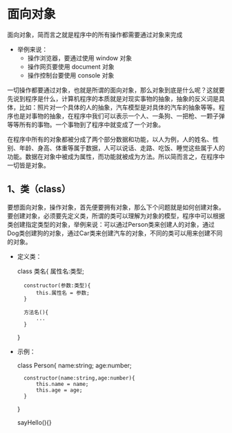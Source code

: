 # 面向对象

面向对象，简而言之就是程序中的所有操作都需要通过对象来完成

* 举例来说：
  * 操作浏览器，要通过使用 window 对象
  * 操作网页要使用 document 对象
  * 操作控制台要使用 console 对象

一切操作都要通过对象，也就是所谓的面向对象，那么对象到底是什么呢？这就要先说到程序是什么，计算机程序的本质就是对现实事物的抽象，抽象的反义词是具体，比如：照片对一个具体的人的抽象，汽车模型是对具体的汽车的抽象等等。程序也是对事物的抽象，在程序中我们可以表示一个人、一条狗、一把枪、一颗子弹等等所有的事物。一个事物到了程序中就变成了一个对象。

在程序中所有的对象都被分成了两个部分数据和功能，以人为例，人的姓名、性别、年龄、身高、体重等属于数据，人可以说话、走路、吃饭、睡觉这些属于人的功能。数据在对象中被成为属性，而功能就被成为方法。所以简而言之，在程序中一切皆是对象。

## 1、类（class）

要想面向对象，操作对象，首先便要拥有对象，那么下个问题就是如何创建对象。要创建对象，必须要先定义类，所谓的类可以理解为对象的模型，程序中可以根据类创建指定类型的对象，举例来说：可以通过Person类来创建人的对象，通过Dog类创建狗的对象，通过Car类来创建汽车的对象，不同的类可以用来创建不同的对象。

* 定义类：

    class 类名{
        属性名:类型;

        constructor(参数:类型){
            this.属性名 = 参数;
        }

        方法名(){
            ...
        }
    }

* 示例：

    class Person{
        name:string;
        age:number;

        constructor(name:string,age:number){
            this.name = name;
            this.age = age;
        }
    }

    sayHello(){}
